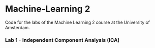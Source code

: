 # Machine-Learning 2

Code for the labs of the Machine Learning 2 course at the University of Amsterdam.

### Lab 1 - Independent Component Analysis (ICA)  
